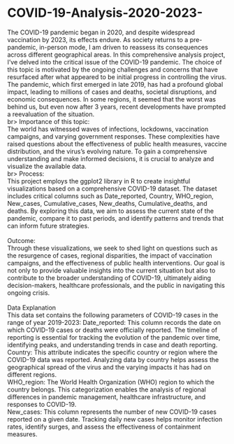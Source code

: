 # COVID-19-Analysis-2020-2023-

The COVID-19 pandemic began in 2020, and despite widespread vaccination by 2023, its effects endure. As
society returns to a pre-pandemic, in-person mode, I am driven to reassess its consequences across different
geographical areas. In this comprehensive analysis project, I’ve delved into the critical issue of the COVID-19
pandemic. The choice of this topic is motivated by the ongoing challenges and concerns that have resurfaced
after what appeared to be initial progress in controlling the virus. The pandemic, which first emerged in late
2019, has had a profound global impact, leading to millions of cases and deaths, societal disruptions, and
economic consequences. In some regions, it seemed that the worst was behind us, but even now after 3 years,
recent developments have prompted a reevaluation of the situation.<br>
br>
Importance of this topic:<br>
The world has witnessed waves of infections, lockdowns, vaccination campaigns, and varying government
responses. These complexities have raised questions about the effectiveness of public health measures, vaccine
distribution, and the virus’s evolving nature. To gain a comprehensive understanding and make informed
decisions, it is crucial to analyze and visualize the available data.<br>
br>
Process:<br>
This project employs the ggplot2 library in R to create insightful visualizations based on a comprehensive
COVID-19 dataset. The dataset includes critical columns such as Date_reported, Country, WHO_region,
New_cases, Cumulative_cases, New_deaths, Cumulative_deaths, and deaths. By exploring this data, we
aim to assess the current state of the pandemic, compare it to past periods, and identify patterns and trends
that can inform future strategies.<br>
<br>
Outcome:<br>
Through these visualizations, we seek to shed light on questions such as the resurgence of cases, regional
disparities, the impact of vaccination campaigns, and the effectiveness of public health interventions. Our
goal is not only to provide valuable insights into the current situation but also to contribute to the broader
understanding of COVID-19, ultimately aiding decision-makers, healthcare professionals, and the public in
navigating this ongoing crisis.<br>
<br>
Data Explanation<br>
This data set contains the following parameters of COVID-19 cases in the range of year 2019-2023:
Date_reported: This column records the date on which COVID-19 cases or deaths were officially reported.
The timeline of reporting is essential for tracking the evolution of the pandemic over time, identifying peaks,
and understanding trends in case and death reporting.<br>
Country: This attribute indicates the specific country or region where the COVID-19 data was reported.
Analyzing data by country helps assess the geographical spread of the virus and the varying impacts it has
had on different regions.<br>
WHO_region: The World Health Organization (WHO) region to which the country belongs. This categorization
enables the analysis of regional differences in pandemic management, healthcare infrastructure, and
responses to COVID-19.<br>
New_cases: This column represents the number of new COVID-19 cases reported on a given date. Tracking
daily new cases helps monitor infection rates, identify surges, and assess the effectiveness of containment
measures.<br>
